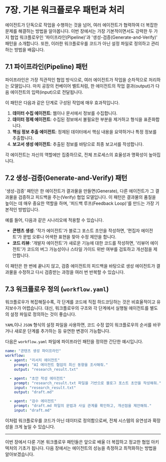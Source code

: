 # 7장. 기본 워크플로우 패턴과 처리

에이전트가 단독으로 작업을 수행하는 것을 넘어, 여러 에이전트가 협력하여 더 복잡한 문제를 해결하는 방법을 알아봅니다. 이번 장에서는 가장 기본적이면서도 강력한 두 가지 협업 워크플로우인 '파이프라인(Pipeline)'과 '생성-검증(Generate-and-Verify)' 패턴을 소개합니다. 또한, 이러한 워크플로우를 코드가 아닌 설정 파일로 정의하고 관리하는 방법을 배웁니다.

## 7.1 파이프라인(Pipeline) 패턴

파이프라인은 가장 직관적인 협업 방식으로, 여러 에이전트가 작업을 순차적으로 처리하는 모델입니다. 마치 공장의 컨베이어 벨트처럼, 한 에이전트의 작업 결과(output)가 다음 에이전트의 입력(input)으로 전달됩니다.

이 패턴은 다음과 같은 단계로 구성된 작업에 매우 효과적입니다.

1.  **데이터 수집 에이전트**: 웹이나 문서에서 정보를 수집합니다.
2.  **데이터 정제 에이전트**: 수집된 정보에서 불필요한 부분을 제거하고 형식을 표준화합니다.
3.  **핵심 정보 추출 에이전트**: 정제된 데이터에서 핵심 내용을 요약하거나 특정 정보를 추출합니다.
4.  **보고서 생성 에이전트**: 추출된 정보를 바탕으로 최종 보고서를 작성합니다.

각 에이전트는 자신의 역할에만 집중하므로, 전체 프로세스의 효율성과 명확성이 높아집니다.

## 7.2 생성-검증(Generate-and-Verify) 패턴

'생성-검증' 패턴은 한 에이전트가 결과물을 만들면(Generate), 다른 에이전트가 그 결과물을 검증하고 피드백을 주는(Verify) 협업 모델입니다. 이 패턴은 결과물의 품질을 높이는 데 매우 중요한 역할을 하며, '피드백 루프(Feedback Loop)'를 만드는 가장 기본적인 방법입니다.

예를 들어, 다음과 같은 시나리오에 적용할 수 있습니다.

*   **콘텐츠 생성**: '작가 에이전트'가 블로그 포스트 초안을 작성하면, '편집자 에이전트'가 문법 오류나 어색한 표현을 찾아 수정 제안을 합니다.
*   **코드 리뷰**: '개발자 에이전트'가 새로운 기능에 대한 코드를 작성하면, '리뷰어 에이전트'가 코드의 버그 가능성이나 스타일 가이드 위반 여부를 검토하고 개선점을 제안합니다.

이 패턴은 한 번에 끝나지 않고, 검증 에이전트의 피드백을 바탕으로 생성 에이전트가 결과물을 수정하고 다시 검증받는 과정을 여러 번 반복할 수 있습니다.

## 7.3 워크플로우 정의 (`workflow.yaml`)

워크플로우가 복잡해질수록, 각 단계를 코드에 직접 하드코딩하는 것은 비효율적이고 유지보수가 어렵습니다. 대신, 워크플로우의 구조와 각 단계에서 실행될 에이전트를 별도의 설정 파일로 정의하는 것이 좋습니다.

`YAML`이나 `JSON` 형식의 설정 파일을 사용하면, 코드 수정 없이 워크플로우의 순서를 바꾸거나 새로운 단계를 추가하는 등 유연한 변경이 가능합니다.

다음은 `workflow.yaml` 파일에 파이프라인 패턴을 정의한 간단한 예시입니다.

```yaml
name: "콘텐츠 생성 파이프라인"
workflow:
  - agent: "리서치 에이전트"
    prompt: "AI 에이전트 협업의 최신 동향을 조사해줘."
    output: "research_result.txt"

  - agent: "초안 작성 에이전트"
    prompt: "research_result.txt 파일을 기반으로 블로그 포스트 초안을 작성해줘."
    input: "research_result.txt"
    output: "draft.md"

  - agent: "검수 에이전트"
    prompt: "draft.md 파일의 문법과 사실 관계를 확인하고, 개선점을 제안해줘."
    input: "draft.md"
```

이처럼 워크플로우를 코드가 아닌 데이터로 정의함으로써, 전체 시스템의 유연성과 확장성을 크게 높일 수 있습니다.

---

이번 장에서 다룬 기본 워크플로우 패턴들은 앞으로 배울 더 복잡하고 정교한 협업 아키텍처의 기초가 됩니다. 다음 장에서는 에이전트의 성능을 측정하고 최적화하는 방법을 알아보겠습니다.